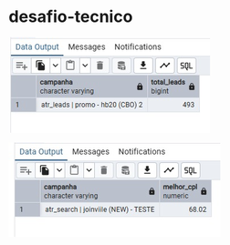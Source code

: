 # desafio-tecnico

![Pergunta_sql_1](/assets/images/Pergunta_1_SQL.png)

![Pergunta_sql_2](/assets/images/Pergunta_2_SQL.png)
